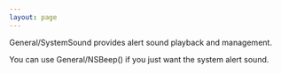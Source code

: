 ```yaml
---
layout: page
---
```




General/SystemSound provides alert sound playback and management.

You can use General/NSBeep() if you just want the system alert sound.